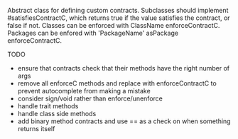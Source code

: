 Abstract class for defining custom contracts. Subclasses should implement #satisfiesContractC, which returns true if the value satisfies the contract, or false if not. Classes can be enforced with ClassName enforceContractC. Packages can be enfored with 'PackageName' asPackage enforceContractC.

TODO
- ensure that contracts check that their methods have the right number of args
- remove all enforceC methods and replace with enforceContractC to prevent autocomplete from making a mistake
- consider sign/void rather than enforce/unenforce
- handle trait methods
- handle class side methods
- add binary method contracts and use == as a check on when something returns itself